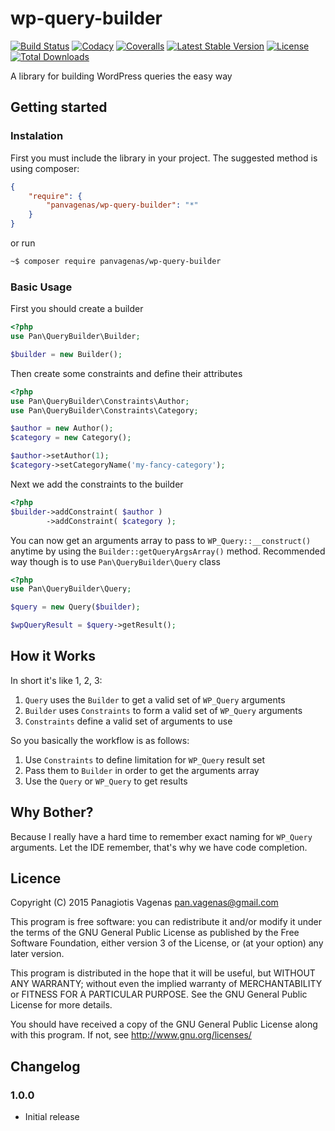 # wp-query-builder

[![Build Status](https://img.shields.io/travis/panvagenas/wp-query-builder/master.svg?style=flat-square)](http://travis-ci.org/panvagenas/wp-query-builder)
[![Codacy](https://api.codacy.com/project/badge/41a8805d26f24a488fb70cd6cf5f23f3)](https://www.codacy.com/app/pan-vagenas/wp-query-builder)
[![Coveralls](https://img.shields.io/coveralls/panvagenas/wp-query-builder.svg?style=flat-square)](https://coveralls.io/github/panvagenas/wp-query-builder)
[![Latest Stable Version](https://img.shields.io/packagist/v/panvagenas/wp-query-builder.svg?style=flat-square)](https://packagist.org/packages/panvagenas/wp-query-builder)
[![License](https://img.shields.io/packagist/l/panvagenas/wp-query-builder.svg?style=flat-square)](https://packagist.org/packages/panvagenas/wp-query-builder)
[![Total Downloads](https://img.shields.io/packagist/dt/panvagenas/wp-query-builder.svg?style=flat-square)](https://packagist.org/packages/panvagenas/wp-query-builder)

A library for building WordPress queries the easy way

## Getting started

### Instalation

First you must include the library in your project. The suggested method is using composer:

```json
{
    "require": {
        "panvagenas/wp-query-builder": "*"
    }
}
```

or run 

```sh
~$ composer require panvagenas/wp-query-builder
```

### Basic Usage

First you should create a builder

```php
<?php
use Pan\QueryBuilder\Builder;

$builder = new Builder();
```

Then create some constraints and define their attributes

```php
<?php
use Pan\QueryBuilder\Constraints\Author;
use Pan\QueryBuilder\Constraints\Category;

$author = new Author();
$category = new Category();

$author->setAuthor(1);
$category->setCategoryName('my-fancy-category');
```

Next we add the constraints to the builder

```php
<?php
$builder->addConstraint( $author )
        ->addConstraint( $category );
```

You can now get an arguments array to pass to `WP_Query::__construct()` anytime by using the
`Builder::getQueryArgsArray()` method. Recommended way though is to use `Pan\QueryBuilder\Query` class

```php
<?php
use Pan\QueryBuilder\Query;

$query = new Query($builder);

$wpQueryResult = $query->getResult();
```

## How it Works

In short it's like 1, 2, 3:

1. `Query` uses the `Builder` to get a valid set of `WP_Query` arguments
2. `Builder` uses `Constraints` to form a valid set of `WP_Query` arguments
3. `Constraints` define a valid set of arguments to use

So you basically the workflow is as follows:

1. Use `Constraints` to define limitation for `WP_Query` result set
2. Pass them to `Builder` in order to get the arguments array
3. Use the `Query` or `WP_Query` to get results

## Why Bother?

Because I really have a hard time to remember exact naming for `WP_Query` arguments. Let the IDE remember, that's why
we have code completion.

## Licence

Copyright (C) 2015 Panagiotis Vagenas <pan.vagenas@gmail.com>

This program is free software: you can redistribute it and/or modify
it under the terms of the GNU General Public License as published by
the Free Software Foundation, either version 3 of the License, or
(at your option) any later version.

This program is distributed in the hope that it will be useful,
but WITHOUT ANY WARRANTY; without even the implied warranty of
MERCHANTABILITY or FITNESS FOR A PARTICULAR PURPOSE.  See the
GNU General Public License for more details.

You should have received a copy of the GNU General Public License
along with this program.  If not, see http://www.gnu.org/licenses/

## Changelog

### 1.0.0

* Initial release